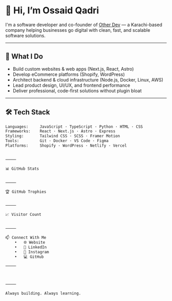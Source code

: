 # 👋 Hi, I’m Ossaid Qadri

I'm a software developer and co-founder of [Other Dev](https://www.otherdev.com) — a Karachi-based company helping businesses go digital with clean, fast, and scalable software solutions.

---

## 💼 What I Do

- Build custom websites & web apps (Next.js, React, Astro)
- Develop eCommerce platforms (Shopify, WordPress)
- Architect backend & cloud infrastructure (Node.js, Docker, Linux, AWS)
- Lead product design, UI/UX, and frontend performance
- Deliver professional, code-first solutions without plugin bloat

---

## 🛠️ Tech Stack

```txt
Languages:     JavaScript · TypeScript · Python · HTML · CSS
Frameworks:    React · Next.js · Astro · Express
Styling:       Tailwind CSS · SCSS · Framer Motion
Tools:         Git · Docker · VS Code · Figma
Platforms:     Shopify · WordPress · Netlify · Vercel


⸻

📊 GitHub Stats


⸻

🏆 GitHub Trophies


⸻

📈 Visitor Count


⸻

📫 Connect With Me
	•	🌐 Website
	•	💼 LinkedIn
	•	📸 Instagram
	•	💻 GitHub

⸻



⸻

Always building. Always learning.
